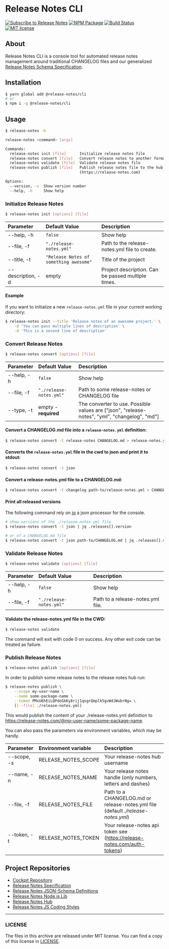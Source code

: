 # Release Notes CLI

[![Subscribe to Release Notes](https://release-notes.com/badges/v1.svg)](https://release-notes.com/@release-notes/release-notes-cli)
[![NPM Package](https://img.shields.io/npm/v/@release-notes/cli.svg)](https://www.npmjs.com/package/@release-notes/cli)
[![Build Status](https://travis-ci.org/release-notes/release-notes-cli.svg?branch=master)](https://travis-ci.org/release-notes/release-notes-cli)
[![MIT license](https://img.shields.io/github/license/release-notes/release-notes-cli.svg)](LICENSE)

## About

Release Notes CLI is a console tool for automated release notes management around traditional CHANGELOG files
and our generalized [Release Notes Schema Specification](https://github.com/release-notes/release-notes-spec).

## Installation

```bash
$ yarn global add @release-notes/cli
# or
$ npm i -g @release-notes/cli
```

## Usage

```bash
$ release-notes -h

release-notes <command> [args]

Commands:
  release-notes init [file]      Initialize release notes file
  release-notes convert [file]   Convert release notes to another format
  release-notes validate [file]  Validate release notes file
  release-notes publish [file]   Publish release notes file to the hub
                                 (https://release-notes.com)

Options:
  --version, -v  Show version number
  --help, -h     Show help
```

### Initialize Release Notes

```bash
$ release-notes init [options] [file]
```

Parameter  | Default Value | Description
:----------|:---------------------|:-----------
--help, -h | `false` | Show help
--file, -f | `"./release-notes.yml"` | Path to the release-notes.yml file to create.
--title, -t | `"Release Notes of something awesome"` | Title of the project
--description, -d | empty | Project description. Can be passed multiple times.

#### Example

If you want to initialize a new `release-notes.yml` file in your current working directory:

```bash
$ release-notes init --title 'Release notes of an awesome project.' \
    -d 'You can pass multiple lines of description' \
    -d 'This is a second line of description'
```

### Convert Release Notes

```bash
$ release-notes convert [options] [file]
```

Parameter  | Default Value | Description
:----------|:---------------------|:-----------
--help, -h | `false` | Show help
--file, -f | `"./release-notes.yml"` | Path to some release-notes or CHANGELOG file
--type, -t | empty - **required** | The converter to use. Possible values are ["json", "release-notes", "yml", "changelog", "md"]

#### Convert a CHANGELOG.md file into a `release-notes.yml` definition:

```bash
$ release-notes convert -t release-notes CHANGELOG.md > release-notes.yml
```

#### Converts the `release-notes.yml` file in the cwd to json and print it to stdout:

```bash
$ release-notes convert -t json
```

#### Convert a release-notes.yml file to a CHANGELOG.md:
     
```bash
$ release-notes convert -t changelog path-to/release-notes.yml > CHANGELOG.md
```

#### Print all released versions

The following command rely on [jq](https://github.com/stedolan/jq) a json processor for the console.

```bash
# show versions of the ./release-notes.yml file
$ release-notes convert -t json | jq .releases[].version

# or of a CHANGELOG.md file
$ release-notes convert -t json path-to/CHANGELOG.md | jq .releases[].version
```

### Validate Release Notes

```bash
$ release-notes validate [options] [file]
```

Parameter  | Default Value | Description
:----------|:---------------------|:-----------
--help, -h | `false` | Show help
--file, -f | `"./release-notes.yml"` | Path to a release-notes.yml file.

#### Validate the release-notes.yml file in the CWD:

```bash
$ release-notes validate
```

The command will exit with code 0 on success. Any other exit code can be treated as failure.


### Publish Release Notes

```bash
$ release-notes publish [options] [file]
```

In order to publish some release notes to the release notes hub run:

```bash
$ release-notes publish \
    --scope my-user-name \
    --name some-package-name \
    --token PMxU6hEiLQPdoGkKy8rij1qsgrQmplk5gvWdJWubrNg= \
    [[--file] ./release-notes.yml]
```
This would publish the content of your ./release-notes.yml definition to https://release-notes.com/@my-user-name/some-package-name.

You can also pass the parameters via environment variables, which may be handy.

Parameter  | Environment variable | Description
:----------|:---------------------|:-----------
--scope, -s | RELEASE_NOTES_SCOPE | Your release-notes hub username
--name, -n | RELEASE_NOTES_NAME | Your release notes handle (only numbers, letters and dashes)
--file, -f | RELEASE_NOTES_FILE | Path to a CHANGELOG.md or release-notes.yml file (default _./release-notes.yml_)
--token, -t | RELEASE_NOTES_TOKEN | Your release-notes api token see (https://release-notes.com/auth-tokens)

## Project Repositories

- [Cockpit Repository](https://github.com/release-notes/release-notes)
- [Release Notes Specification](https://github.com/release-notes/release-notes-spec)
- [Release Notes JSON-Schema Definitions](https://github.com/release-notes/release-notes-schema)
- [Release Notes Node.js Lib](https://github.com/release-notes/release-notes-node)
- [Release Notes Hub](https://github.com/release-notes/release-notes-hub)
- [Release Notes JS Coding Styles](https://github.com/release-notes/eslint-config-release-notes)

---

### LICENSE

The files in this archive are released under MIT license.
You can find a copy of this license in [LICENSE](LICENSE).
